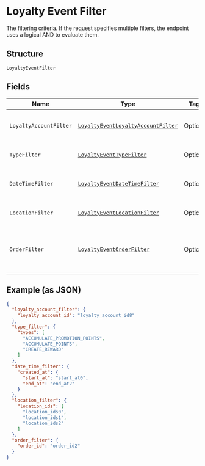 
# Loyalty Event Filter

The filtering criteria. If the request specifies multiple filters,
the endpoint uses a logical AND to evaluate them.

## Structure

`LoyaltyEventFilter`

## Fields

| Name | Type | Tags | Description | Getter |
|  --- | --- | --- | --- | --- |
| `LoyaltyAccountFilter` | [`LoyaltyEventLoyaltyAccountFilter`](../../doc/models/loyalty-event-loyalty-account-filter.md) | Optional | Filter events by loyalty account. | LoyaltyEventLoyaltyAccountFilter getLoyaltyAccountFilter() |
| `TypeFilter` | [`LoyaltyEventTypeFilter`](../../doc/models/loyalty-event-type-filter.md) | Optional | Filter events by event type. | LoyaltyEventTypeFilter getTypeFilter() |
| `DateTimeFilter` | [`LoyaltyEventDateTimeFilter`](../../doc/models/loyalty-event-date-time-filter.md) | Optional | Filter events by date time range. | LoyaltyEventDateTimeFilter getDateTimeFilter() |
| `LocationFilter` | [`LoyaltyEventLocationFilter`](../../doc/models/loyalty-event-location-filter.md) | Optional | Filter events by location. | LoyaltyEventLocationFilter getLocationFilter() |
| `OrderFilter` | [`LoyaltyEventOrderFilter`](../../doc/models/loyalty-event-order-filter.md) | Optional | Filter events by the order associated with the event. | LoyaltyEventOrderFilter getOrderFilter() |

## Example (as JSON)

```json
{
  "loyalty_account_filter": {
    "loyalty_account_id": "loyalty_account_id8"
  },
  "type_filter": {
    "types": [
      "ACCUMULATE_PROMOTION_POINTS",
      "ACCUMULATE_POINTS",
      "CREATE_REWARD"
    ]
  },
  "date_time_filter": {
    "created_at": {
      "start_at": "start_at0",
      "end_at": "end_at2"
    }
  },
  "location_filter": {
    "location_ids": [
      "location_ids0",
      "location_ids1",
      "location_ids2"
    ]
  },
  "order_filter": {
    "order_id": "order_id2"
  }
}
```

